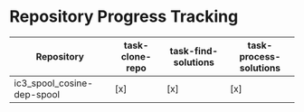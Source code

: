 # Repository Progress Tracking

| Repository | task-clone-repo | task-find-solutions | task-process-solutions |
|-----------|-----------------|---------------------|------------------------|
| ic3_spool_cosine-dep-spool | [x] | [x] | [x] |
